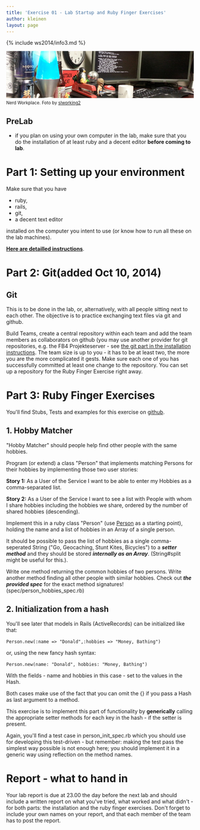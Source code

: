 ```yaml
---
title: 'Exercise 01 - Lab Startup and Ruby Finger Exercises'
author: kleinen
layout: page
---
```

{% include ws2014/info3.md %}

![Workplace](images/workplace.jpg "pumpkins")
<small class = "float-right">Nerd Workplace. Foto by [slworking2](https://www.flickr.com/photos/slworking/8539204081/)</small>

## PreLab

* if you plan on using your own computer in the lab, make sure that you do the installation of at least ruby and a decent editor **before coming to lab**.

# Part 1: Setting up your environment

Make sure that you have 

- ruby, 
- rails, 
- git, 
- a decent text editor

 installed on the computer you intent to use (or know how to run all these on the lab machines).

**[Here are detailled instructions](lab-01-startup-installation.html)**.

# Part 2: Git(added Oct 10, 2014)

## Git

This is to be done in the lab, or, alternatively, with all people sitting next to each other. The objective is to practice exchanging  text files via git and github.

Build Teams, create a central repository within each team and add the team members as collaborators on github (you may use another provider for git repositories, e.g. the FB4 Projekteserver - see [the git part in the installation instructions](lab-01-startup-installation.html). The team size is up to you - it has to be at least two, the more you are the more complicated it gests. Make sure each one of you has successfully committed at least one change to the repository. You can set up a repository for the Ruby Finger Exercise right away.

# Part 3: Ruby Finger Exercises

You'll find Stubs, Tests and examples for this exercise on [github](https://github.com/htw-imi-info3/lab-01-ruby-exercise).

## 1. Hobby Matcher

"Hobby Matcher" should people help find other people with the same hobbies.

Program (or extend) a class "Person" that implements matching Persons for their hobbies by implementing those two user stories:

**Story 1:** As a User of the Service I want to be able to enter my Hobbies as a comma-separated list.

**Story 2:** As a User of the Service I want to see a list with People with whom I share hobbies including the hobbies we share, ordered by the number of shared hobbies (descending).

Implement this in a ruby class "Person" (use [Person](https://github.com/htw-imi-info3/lab-01-ruby-exercise/blob/master/lib/person.rb) as a starting point), holding the name and a list of hobbies in an Array of a single person.

It should be possible to pass the list of hobbies as a single comma-seperated String
("Go, Geocaching, Stunt Kites, Bicycles")
to a ***setter method*** and they should be stored ***internally as an Array***. (String#split might be useful for this.).

Write one method returning the common hobbies of two persons.
Write another method finding all other people with similar hobbies.
Check out ***the provided spec*** for the exact method signatures! (spec/person_hobbies_spec.rb)


## 2. Initialization from a hash

You'll see later that models in Rails (ActiveRecords) can be initialized like
that:

    Person.new(:name => "Donald",:hobbies => "Money, Bathing")

or, using the new fancy hash syntax:

    Person.new(name: "Donald", hobbies: "Money, Bathing")

With the fields - name and hobbies in this case - set to the values in the Hash.

Both cases make use of the fact that you can omit the {} if you pass a Hash
as last argument to a method.

This exercise is to implement this part of functionality by **generically**
calling the appropriate setter methods for each key in the hash - if the setter
is present.

Again, you'll find a test case in person_init_spec.rb which you should use for
developing this test-driven - but remember: making the
test pass the simplest way possible is not enough here; you should implement
it in a generic way using reflection on the method names.


# Report - what to hand in

Your lab report is due at 23.00 the day before the next lab and should include a written report on what you've tried, what worked and what didn't - for both parts: the installation and the ruby finger exercises. Don't forget to include your own names on your report, and that each member of the team has to post the report.
